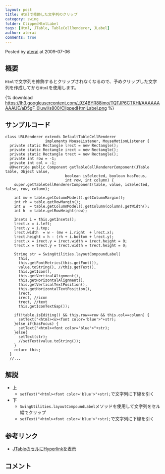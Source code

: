 ```yaml
---
layout: post
title: Htmlで修飾した文字列のクリップ
category: swing
folder: ClippedHtmlLabel
tags: [Html, JTable, TableCellRenderer, JLabel]
author: aterai
comments: true
---
```


Posted by [aterai](http://terai.xrea.jp/aterai.html) at 2009-07-06

## 概要
`Html`で文字列を修飾するとクリップされなくなるので、予めクリップした文字列を作成してから`Html`を使用します。

{% download https://lh3.googleusercontent.com/_9Z4BYR88imo/TQTJP6CTKHI/AAAAAAAAAUE/aD5gF_0luwI/s800/ClippedHtmlLabel.png %}

## サンプルコード
<pre class="prettyprint"><code>class URLRenderer extends DefaultTableCellRenderer
                  implements MouseListener, MouseMotionListener {
  private static Rectangle lrect = new Rectangle();
  private static Rectangle irect = new Rectangle();
  private static Rectangle trect = new Rectangle();
  private int row = -1;
  private int col = -1;
  @Override public Component getTableCellRendererComponent(JTable table, Object value,
                           boolean isSelected, boolean hasFocus,
                           int row, int column) {
    super.getTableCellRendererComponent(table, value, isSelected, false, row, column);

    int mw = table.getColumnModel().getColumnMargin();
    int rh = table.getRowMargin();
    int w  = table.getColumnModel().getColumn(column).getWidth();
    int h  = table.getRowHeight(row);

    Insets i = this.getInsets();
    lrect.x = i.left;
    lrect.y = i.top;
    lrect.width  = w - (mw + i.right  + lrect.x);
    lrect.height = h - (rh + i.bottom + lrect.y);
    irect.x = irect.y = irect.width = irect.height = 0;
    trect.x = trect.y = trect.width = trect.height = 0;

    String str = SwingUtilities.layoutCompoundLabel(
      this,
      this.getFontMetrics(this.getFont()),
      value.toString(), //this.getText(),
      this.getIcon(),
      this.getVerticalAlignment(),
      this.getHorizontalAlignment(),
      this.getVerticalTextPosition(),
      this.getHorizontalTextPosition(),
      lrect,
      irect, //icon
      trect, //text
      this.getIconTextGap());

    if(!table.isEditing() &amp;&amp; this.row==row &amp;&amp; this.col==column) {
      setText("&lt;html&gt;&lt;u&gt;&lt;font color='blue'&gt;"+str);
    }else if(hasFocus) {
      setText("&lt;html&gt;&lt;font color='blue'&gt;"+str);
    }else{
      setText(str);
      //setText(value.toString());
    }
    return this;
  }
  //...
</code></pre>

## 解説
- 上
    - `setText("<html><font color='blue'>"+str);`で文字列に下線を引く
- 下
    - `SwingUtilities.layoutCompoundLabel`メソッドを使用して文字列をセル幅でクリップ
    - `setText("<html><font color='blue'>"+str);`で文字列に下線を引く

<!-- dummy comment line for breaking list -->

## 参考リンク
- [JTableのセルにHyperlinkを表示](http://terai.xrea.jp/Swing/HyperlinkInTableCell.html)

<!-- dummy comment line for breaking list -->

## コメント
